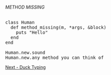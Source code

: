 ###### METHOD MISSING

<pre>
class Human
  def method_missing(m, *args, &block)
    puts "Hello"
  end
end

Human.new.sound
Human.new.any_method_you_can_think_of
</pre>

[Next - Duck Typing](https://github.com/Ken-Richard/mu-ruby-intro/blob/master/duck-typing.md)